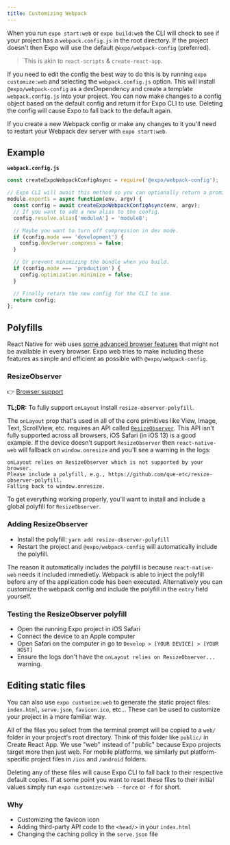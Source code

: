 ```yaml
---
title: Customizing Webpack
---
```


When you run `expo start:web` or `expo build:web` the CLI will check to see if your project has a `webpack.config.js` in the root directory. If the project doesn't then Expo will use the default `@expo/webpack-config` (preferred).

> This is akin to `react-scripts` & `create-react-app`.

If you need to edit the config the best way to do this is by running `expo customize:web` and selecting the `webpack.config.js` option.
This will install `@expo/webpack-config` as a devDependency and create a template `webpack.config.js` into your project.
You can now make changes to a config object based on the default config and return it for Expo CLI to use.
Deleting the config will cause Expo to fall back to the default again.

If you create a new Webpack config or make any changes to it you'll need to restart your Webpack dev server with `expo start:web`.

## Example

**`webpack.config.js`**

```ts
const createExpoWebpackConfigAsync = require('@expo/webpack-config');

// Expo CLI will await this method so you can optionally return a promise.
module.exports = async function(env, argv) {
  const config = await createExpoWebpackConfigAsync(env, argv);
  // If you want to add a new alias to the config.
  config.resolve.alias['moduleA'] = 'moduleB';

  // Maybe you want to turn off compression in dev mode.
  if (config.mode === 'development') {
    config.devServer.compress = false;
  }

  // Or prevent minimizing the bundle when you build.
  if (config.mode === 'production') {
    config.optimization.minimize = false;
  }

  // Finally return the new config for the CLI to use.
  return config;
};
```

## Polyfills

React Native for web uses [some advanced browser features](https://github.com/necolas/react-native-web/blob/e4ed0fd3c863e6c61aa3ea8afeff79b7fa74b461/packages/docs/src/introduction.stories.mdx#install) that might not be available in every browser. Expo web tries to make including these features as simple and efficient as possible with `@expo/webpack-config`.

### ResizeObserver

👉 [Browser support](https://caniuse.com/#feat=resizeobserver)

**TL;DR:** To fully support `onLayout` install `resize-observer-polyfill`.

The `onLayout` prop that's used in all of the core primitives like View, Image, Text, ScrollView, etc. requires an API called [`ResizeObserver`](https://drafts.csswg.org/resize-observer-1/). This API isn't fully supported across all browsers, iOS Safari (in iOS 13) is a good example. If the device doesn't support `ResizeObserver` then `react-native-web` will fallback on `window.onresize` and you'll see a warning in the logs:

```
onLayout relies on ResizeObserver which is not supported by your browser.
Please include a polyfill, e.g., https://github.com/que-etc/resize-observer-polyfill.
Falling back to window.onresize.
```

To get everything working properly, you'll want to install and include a global polyfill for `ResizeObserver`.

### Adding ResizeObserver

- Install the polyfill: `yarn add resize-observer-polyfill`
- Restart the project and `@expo/webpack-config` will automatically include the polyfill.

The reason it automatically includes the polyfill is because `react-native-web` needs it included immedietly. Webpack is able to inject the polyfill before any of the application code has been executed. Alternatively you can customize the webpack config and include the polyfill in the `entry` field yourself.

### Testing the ResizeObserver polyfill

- Open the running Expo project in iOS Safari
- Connect the device to an Apple computer
- Open Safari on the computer in go to `Develop > [YOUR DEVICE] > [YOUR HOST]`
- Ensure the logs don't have the `onLayout relies on ResizeObserver...` warning.

## Editing static files

You can also use `expo customize:web` to generate the static project files: `index.html`, `serve.json`, `favicon.ico`, etc...
These can be used to customize your project in a more familiar way.

All of the files you select from the terminal prompt will be copied to a `web/` folder in your project's root directory. Think of this folder like `public/` in Create React App. We use "web" instead of "public" because Expo projects target more then just web. For mobile platforms, we similarly put platform-specific project files in `/ios` and `/android` folders.

Deleting any of these files will cause Expo CLI to fall back to their respective default copies.
If at some point you want to reset these files to their initial values simply run `expo customize:web --force` or `-f` for short.

### Why

- Customizing the favicon icon
- Adding third-party API code to the `<head/>` in your `index.html`
- Changing the caching policy in the `serve.json` file
